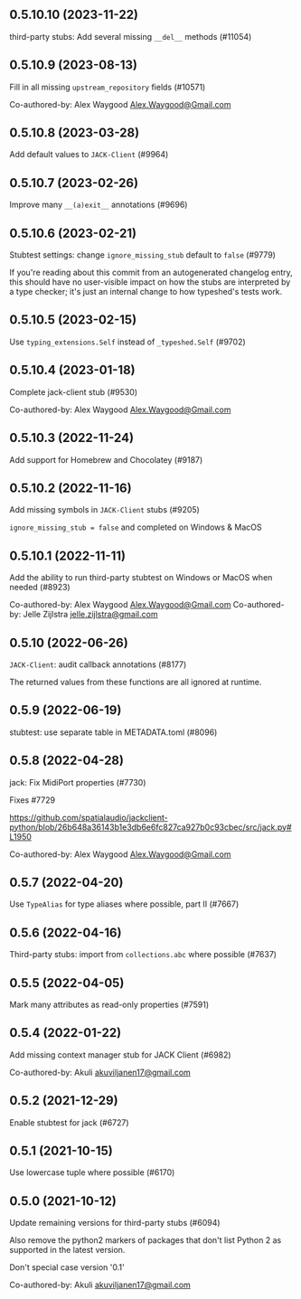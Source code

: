 ## 0.5.10.10 (2023-11-22)

third-party stubs: Add several missing `__del__` methods (#11054)

## 0.5.10.9 (2023-08-13)

Fill in all missing `upstream_repository` fields (#10571)

Co-authored-by: Alex Waygood <Alex.Waygood@Gmail.com>

## 0.5.10.8 (2023-03-28)

Add default values to `JACK-Client` (#9964)

## 0.5.10.7 (2023-02-26)

Improve many `__(a)exit__` annotations (#9696)

## 0.5.10.6 (2023-02-21)

Stubtest settings: change `ignore_missing_stub` default to `false` (#9779)

If you're reading about this commit from an autogenerated changelog entry, this should have no user-visible impact on how the stubs are interpreted by a type checker; it's just an internal change to how typeshed's tests work.

## 0.5.10.5 (2023-02-15)

Use `typing_extensions.Self` instead of `_typeshed.Self` (#9702)

## 0.5.10.4 (2023-01-18)

Complete jack-client stub (#9530)

Co-authored-by: Alex Waygood <Alex.Waygood@Gmail.com>

## 0.5.10.3 (2022-11-24)

Add support for Homebrew and Chocolatey (#9187)

## 0.5.10.2 (2022-11-16)

Add missing symbols in `JACK-Client` stubs (#9205)

`ignore_missing_stub = false` and completed on Windows & MacOS

## 0.5.10.1 (2022-11-11)

Add the ability to run third-party stubtest on Windows or MacOS when needed (#8923)

Co-authored-by: Alex Waygood <Alex.Waygood@Gmail.com>
Co-authored-by: Jelle Zijlstra <jelle.zijlstra@gmail.com>

## 0.5.10 (2022-06-26)

`JACK-Client`: audit callback annotations (#8177)

The returned values from these functions are all ignored at runtime.

## 0.5.9 (2022-06-19)

stubtest: use separate table in METADATA.toml (#8096)

## 0.5.8 (2022-04-28)

jack: Fix MidiPort properties (#7730)

Fixes #7729

https://github.com/spatialaudio/jackclient-python/blob/26b648a36143b1e3db6e6fc827ca927b0c93cbec/src/jack.py#L1950

Co-authored-by: Alex Waygood <Alex.Waygood@Gmail.com>

## 0.5.7 (2022-04-20)

Use `TypeAlias` for type aliases where possible, part II (#7667)

## 0.5.6 (2022-04-16)

Third-party stubs: import from `collections.abc` where possible (#7637)

## 0.5.5 (2022-04-05)

Mark many attributes as read-only properties (#7591)

## 0.5.4 (2022-01-22)

Add missing context manager stub for JACK Client (#6982)

Co-authored-by: Akuli <akuviljanen17@gmail.com>

## 0.5.2 (2021-12-29)

Enable stubtest for jack (#6727)

## 0.5.1 (2021-10-15)

Use lowercase tuple where possible (#6170)

## 0.5.0 (2021-10-12)

Update remaining versions for third-party stubs (#6094)

Also remove the python2 markers of packages that don't list Python 2
as supported in the latest version.

Don't special case version '0.1'

Co-authored-by: Akuli <akuviljanen17@gmail.com>

